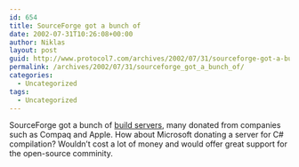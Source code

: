 ```yaml
---
id: 654
title: SourceForge got a bunch of
date: 2002-07-31T10:26:08+00:00
author: Niklas
layout: post
guid: http://www.protocol7.com/archives/2002/07/31/sourceforge-got-a-bunch-of/
permalink: /archives/2002/07/31/sourceforge_got_a_bunch_of/
categories:
  - Uncategorized
tags:
  - Uncategorized
---
```

<div class='microid-c103becfc2be7b327816c07eaa4e54b7eb0d562e'>
  <p>
    SourceForge got a bunch of <a href="http://sourceforge.net/docman/display_doc.php?docid=10472&group_id=1">build servers</a>, many donated from companies such as Compaq and Apple. How about Microsoft donating a server for C# compilation? Wouldn&#8217;t cost a lot of money and would offer great support for the open-source comminity.
  </p>
</div>